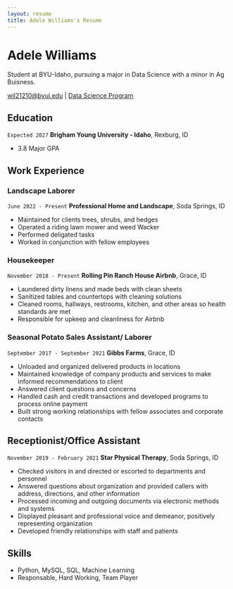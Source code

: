 ```yaml
---
layout: resume
title: Adele Williams's Resume
---
```

# Adele Williams
Student at BYU-Idaho, pursuing a major in Data Science with a minor in Ag Buisness.

<div id="webaddress">
<a href="wil21210@byui.edu">wil21210@byui.edu</a>
| <a href="https://byuidatascience.github.io/development.html">Data Science Program</a>
</div>

<!-- https://www.monique.tech/the-art-of-markdown -->


## Education

`Expected 2027`
__Brigham Young University - Idaho__, Rexburg, ID

- 3.8 Major GPA


## Work Experience

### Landscape Laborer

`June 2022 - Present`
__Professional Home and Landscape__, Soda Springs, ID

- Maintained for clients trees, shrubs, and hedges
- Operated a riding lawn mower and weed Wacker
- Performed deligated tasks
- Worked in conjunction with fellow employees

### Housekeeper

`November 2018 - Present`
__Rolling Pin Ranch House Airbnb__, Grace, ID

- Laundered dirty linens and made beds with clean sheets
- Sanitized tables and countertops with cleaning solutions
- Cleaned rooms, hallways, restrooms, kitchen, and other areas so health standards are met
- Responsible for upkeep and cleanliness for Airbnb

### Seasonal Potato Sales Assistant/ Laborer 

`September 2017 - September 2021`
__Gibbs Farms__, Grace, ID

- Unloaded and organized delivered products in locations
- Maintained knowledge of company products and services to make informed recommendations to client
- Answered client questions and concerns 
- Handled cash and credit transactions and developed programs to process online payment
- Built strong working relationships with fellow associates and corporate contacts


## Receptionist/Office Assistant 

`November 2019 - February 2021`
__Star Physical Therapy__, Soda Springs, ID

- Checked visitors in and directed or escorted to departments and personnel
- Answered questions about organization and provided callers with address, directions, and other information
- Processed incoming and outgoing documents via electronic methods and systems
- Displayed pleasant and professional voice and demeanor, positively representing organization
- Developed friendly relationships with staff and patients

## Skills
- Python, MySQL, SQL, Machine Learning
- Responsable, Hard Working, Team Player
<!-- ### Footer

Last updated: May 2013 -->


